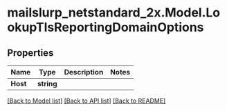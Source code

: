 # mailslurp_netstandard_2x.Model.LookupTlsReportingDomainOptions

## Properties

Name | Type | Description | Notes
------------ | ------------- | ------------- | -------------
**Host** | **string** |  | 

[[Back to Model list]](../README#documentation-for-models) [[Back to API list]](../README#documentation-for-api-endpoints) [[Back to README]](../README)

